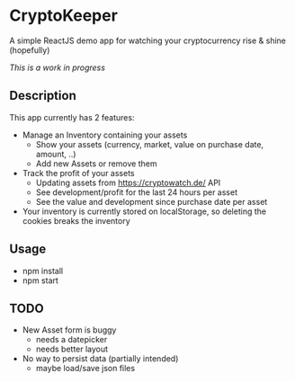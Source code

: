 # CryptoKeeper

A simple ReactJS demo app for watching your cryptocurrency rise & shine (hopefully)

_This is a work in progress_

## Description

This app currently has 2 features:

* Manage an Inventory containing your assets
  * Show your assets (currency, market, value on purchase date, amount, ..)
  * Add new Assets or remove them
* Track the profit of your assets
  * Updating assets from https://cryptowatch.de/ API
  * See development/profit for the last 24 hours per asset
  * See the value and development since purchase date per asset
* Your inventory is currently stored on localStorage, so deleting the cookies breaks the inventory


## Usage

* npm install
* npm start   

## TODO

* New Asset form is buggy
  * needs a datepicker
  * needs better layout
* No way to persist data (partially intended)
  * maybe load/save json files  
